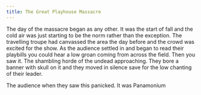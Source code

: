 ```yaml
---
title: The Great Playhouse Massacre
---
```


The day of the massacre began as any other. It was the start of fall and the cold air was just starting to be the norm rather than the exception. The travelling troupe had canvassed the area the day before and the crowd was excited for the show. As the audience settled in and began to read their playbills you could hear a low groan coming from across the field. Then you saw it. The shambling horde of the undead approaching. They bore a banner with skull on it and they moved in silence save for the low chanting of their leader. 

The audience when they saw this panicked. It was Panamonium 



 

 

 



 



 

